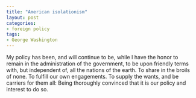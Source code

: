 ```yaml
---
title: "American isolationism"
layout: post
categories:
- foreign policy
tags:
- George Washington
---
```


My policy has been, and will continue to be, while I have the honor to remain in the administration of the government, to be upon friendly terms with, but independent of, all the nations of the earth. To share in the broils of none. To fulfill our own engagements. To supply the wants, and be carriers for them all: Being thoroughly convinced that it is our policy and interest to do so.
